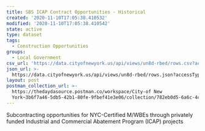 ```yaml
---
title: SBS ICAP Contract Opportunities - Historical
created: '2020-11-10T17:05:38.410532'
modified: '2020-11-10T17:05:38.410542'
state: active
type: dataset
tags:
  - Construction Opportunities
groups:
  - Local Government
csv_url: 'https://data.cityofnewyork.us/api/views/un8d-rbed/rows.csv?accessType=DOWNLOAD'
json_url: >-
  https://data.cityofnewyork.us/api/views/un8d-rbed/rows.json?accessType=DOWNLOAD
layout: post
postman_collection_url: >-
  https://thedaydasource.postman.co/workspace/City-of New
  York~3b6f7a46-5db5-42b1-80fe-9fbef41e3e06/collection/782eb0d5-6a6c-4cea-bfef-15543077f71d
---
```

Subcontracting opportunities for NYC-Certified M/WBEs through privately funded Industrial and Commercial Abatement Program (ICAP) projects
